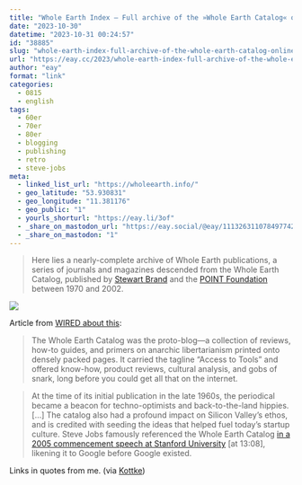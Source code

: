 ```yaml
---
title: "Whole Earth Index — Full archive of the »Whole Earth Catalog« online for the first time"
date: "2023-10-30"
datetime: "2023-10-31 00:24:57"
id: "38885"
slug: "whole-earth-index-full-archive-of-the-whole-earth-catalog-online-for-the-first-time"
url: "https://eay.cc/2023/whole-earth-index-full-archive-of-the-whole-earth-catalog-online-for-the-first-time/"
author: "eay"
format: "link"
categories:
  - 0815
  - english
tags:
  - 60er
  - 70er
  - 80er
  - blogging
  - publishing
  - retro
  - steve-jobs
meta:
  - linked_list_url: "https://wholeearth.info/"
  - geo_latitude: "53.930831"
  - geo_longitude: "11.381176"
  - geo_public: "1"
  - yourls_shorturl: "https://eay.li/3of"
  - _share_on_mastodon_url: "https://eay.social/@eay/111326311078497742"
  - _share_on_mastodon: "1"
---
```


> Here lies a nearly-complete archive of Whole Earth publications, a series of journals and magazines descended from the Whole Earth Catalog, published by [Stewart Brand](https://en.wikipedia.org/wiki/Stewart_Brand) and the [POINT Foundation](https://en.wikipedia.org/wiki/Point_Foundation_(environment)) between 1970 and 2002.

![](https://eay.cc/uploads/2023/whole-earth-index.png)

Article from [WIRED about this](https://www.wired.com/story/whole-earth-catalog-now-online-internet-archive/):

> The Whole Earth Catalog was the proto-blog—a collection of reviews, how-to guides, and primers on anarchic libertarianism printed onto densely packed pages. It carried the tagline “Access to Tools” and offered know-how, product reviews, cultural analysis, and gobs of snark, long before you could get all that on the internet.

> At the time of its initial publication in the late 1960s, the periodical became a beacon for techno-optimists and back-to-the-land hippies. \[…\] The catalog also had a profound impact on Silicon Valley’s ethos, and is credited with seeding the ideas that helped fuel today’s startup culture. Steve Jobs famously referenced the Whole Earth Catalog [in a 2005 commencement speech at Stanford University](https://youtu.be/UF8uR6Z6KLc?t=13m08s) \[at 13:08\], likening it to Google before Google existed.

Links in quotes from me. (via [Kottke](https://kottke.org/23/10/all-of-the-whole-earth-catalog-is-now-available-online-for-free))

